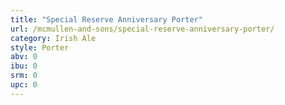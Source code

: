 ```yaml
---
title: "Special Reserve Anniversary Porter"
url: /mcmullen-and-sons/special-reserve-anniversary-porter/
category: Irish Ale
style: Porter
abv: 0
ibu: 0
srm: 0
upc: 0
---
```


